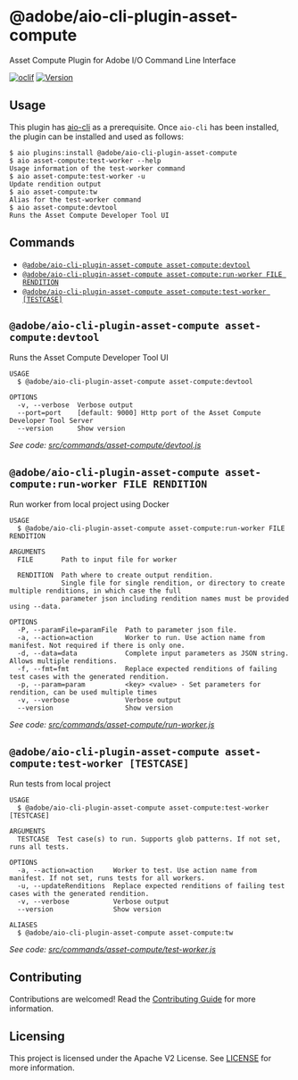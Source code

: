 @adobe/aio-cli-plugin-asset-compute
=======================

Asset Compute Plugin for Adobe I/O Command Line Interface

[![oclif](https://img.shields.io/badge/cli-oclif-brightgreen.svg)](https://oclif.io)
[![Version](https://img.shields.io/npm/v/@adobe/aio-cli-plugin-asset-compute.svg)](https://npmjs.org/package/@adobe/aio-cli-plugin-asset-compute)

<!-- toc -->

<!-- tocstop -->

## Usage

This plugin has [aio-cli](https://github.com/adobe/aio-cli) as a prerequisite. Once `aio-cli` has been installed, the plugin can be installed and used as follows:

```sh-session
$ aio plugins:install @adobe/aio-cli-plugin-asset-compute
$ aio asset-compute:test-worker --help
Usage information of the test-worker command
$ aio asset-compute:test-worker -u
Update rendition output
$ aio asset-compute:tw
Alias for the test-worker command
$ aio asset-compute:devtool
Runs the Asset Compute Developer Tool UI
```

## Commands
<!-- commands -->
* [`@adobe/aio-cli-plugin-asset-compute asset-compute:devtool`](#adobeaio-cli-plugin-asset-compute-asset-computedevtool)
* [`@adobe/aio-cli-plugin-asset-compute asset-compute:run-worker FILE RENDITION`](#adobeaio-cli-plugin-asset-compute-asset-computerun-worker-file-rendition)
* [`@adobe/aio-cli-plugin-asset-compute asset-compute:test-worker [TESTCASE]`](#adobeaio-cli-plugin-asset-compute-asset-computetest-worker-testcase)

## `@adobe/aio-cli-plugin-asset-compute asset-compute:devtool`

Runs the Asset Compute Developer Tool UI

```
USAGE
  $ @adobe/aio-cli-plugin-asset-compute asset-compute:devtool

OPTIONS
  -v, --verbose  Verbose output
  --port=port    [default: 9000] Http port of the Asset Compute Developer Tool Server
  --version      Show version
```

_See code: [src/commands/asset-compute/devtool.js](https://github.com/adobe/aio-cli-plugin-asset-compute/blob/1.0.1/src/commands/asset-compute/devtool.js)_

## `@adobe/aio-cli-plugin-asset-compute asset-compute:run-worker FILE RENDITION`

Run worker from local project using Docker

```
USAGE
  $ @adobe/aio-cli-plugin-asset-compute asset-compute:run-worker FILE RENDITION

ARGUMENTS
  FILE       Path to input file for worker

  RENDITION  Path where to create output rendition.
             Single file for single rendition, or directory to create multiple renditions, in which case the full
             parameter json including rendition names must be provided using --data.

OPTIONS
  -P, --paramFile=paramFile  Path to parameter json file.
  -a, --action=action        Worker to run. Use action name from manifest. Not required if there is only one.
  -d, --data=data            Complete input parameters as JSON string. Allows multiple renditions.
  -f, --fmt=fmt              Replace expected renditions of failing test cases with the generated rendition.
  -p, --param=param          <key> <value> - Set parameters for rendition, can be used multiple times
  -v, --verbose              Verbose output
  --version                  Show version
```

_See code: [src/commands/asset-compute/run-worker.js](https://github.com/adobe/aio-cli-plugin-asset-compute/blob/1.0.1/src/commands/asset-compute/run-worker.js)_

## `@adobe/aio-cli-plugin-asset-compute asset-compute:test-worker [TESTCASE]`

Run tests from local project

```
USAGE
  $ @adobe/aio-cli-plugin-asset-compute asset-compute:test-worker [TESTCASE]

ARGUMENTS
  TESTCASE  Test case(s) to run. Supports glob patterns. If not set, runs all tests.

OPTIONS
  -a, --action=action     Worker to test. Use action name from manifest. If not set, runs tests for all workers.
  -u, --updateRenditions  Replace expected renditions of failing test cases with the generated rendition.
  -v, --verbose           Verbose output
  --version               Show version

ALIASES
  $ @adobe/aio-cli-plugin-asset-compute asset-compute:tw
```

_See code: [src/commands/asset-compute/test-worker.js](https://github.com/adobe/aio-cli-plugin-asset-compute/blob/1.0.1/src/commands/asset-compute/test-worker.js)_
<!-- commandsstop -->

## Contributing

Contributions are welcomed! Read the [Contributing Guide](./.github/CONTRIBUTING.md) for more information.

## Licensing

This project is licensed under the Apache V2 License. See [LICENSE](LICENSE) for more information.
